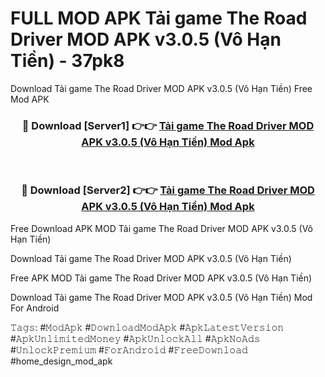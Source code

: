 # FULL MOD APK Tải game The Road Driver MOD APK v3.0.5 (Vô Hạn Tiền) - 37pk8
Download Tải game The Road Driver MOD APK v3.0.5 (Vô Hạn Tiền) Free Mod APK

<div align="center">
<h3>🔴 Download [Server1] 👉👉 <a href="https://apk-comot.site?title=Tải_game_The_Road_Driver_MOD_APK_v3.0.5_(Vô_Hạn_Tiền)">Tải game The Road Driver MOD APK v3.0.5 (Vô Hạn Tiền) Mod Apk</a></h3><br>

<h3>🔴 Download [Server2] 👉👉 <a href="https://apk-comot.site?title=Tải_game_The_Road_Driver_MOD_APK_v3.0.5_(Vô_Hạn_Tiền)">Tải game The Road Driver MOD APK v3.0.5 (Vô Hạn Tiền) Mod Apk</a></h3>
</div>


Free Download APK MOD Tải game The Road Driver MOD APK v3.0.5 (Vô Hạn Tiền)

Download Tải game The Road Driver MOD APK v3.0.5 (Vô Hạn Tiền) 

Free APK MOD Tải game The Road Driver MOD APK v3.0.5 (Vô Hạn Tiền) 

Download Tải game The Road Driver MOD APK v3.0.5 (Vô Hạn Tiền) Mod For Android

𝚃𝚊𝚐𝚜: #𝙼𝚘𝚍𝙰𝚙𝚔 #𝙳𝚘𝚠𝚗𝚕𝚘𝚊𝚍𝙼𝚘𝚍𝙰𝚙𝚔 #𝙰𝚙𝚔𝙻𝚊𝚝𝚎𝚜𝚝𝚅𝚎𝚛𝚜𝚒𝚘𝚗 #𝙰𝚙𝚔𝚄𝚗𝚕𝚒𝚖𝚒𝚝𝚎𝚍𝙼𝚘𝚗𝚎𝚢 #𝙰𝚙𝚔𝚄𝚗𝚕𝚘𝚌𝚔𝙰𝚕𝚕 #𝙰𝚙𝚔𝙽𝚘𝙰𝚍𝚜 #𝚄𝚗𝚕𝚘𝚌𝚔𝙿𝚛𝚎𝚖𝚒𝚞𝚖 #𝙵𝚘𝚛𝙰𝚗𝚍𝚛𝚘𝚒𝚍 #𝙵𝚛𝚎𝚎𝙳𝚘𝚠𝚗𝚕𝚘𝚊𝚍 #home_design_mod_apk